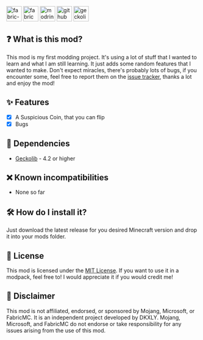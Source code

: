 <img alt="fabric-api" height="40" src="https://cdn.jsdelivr.net/npm/@intergrav/devins-badges@3/assets/compact/requires/fabric-api_vector.svg"> <img alt="fabric" height="40" src="https://cdn.jsdelivr.net/npm/@intergrav/devins-badges@3/assets/compact/supported/fabric_vector.svg"> <img alt="modrinth" height="40" src="https://cdn.jsdelivr.net/npm/@intergrav/devins-badges@3/assets/compact/available/modrinth_vector.svg"> <img alt="github" height="40" src="https://cdn.jsdelivr.net/npm/@intergrav/devins-badges@3/assets/compact/available/github_vector.svg"> <img alt="geckolib" height="40" src="https://cdn.jsdelivr.net/npm/@intergrav/devins-badges@3/assets/compact/requires/geckolib_vector.svg">

## ❓ What is this mod?
This mod is my first modding project. It's using a lot of stuff that I wanted to learn and what I am still learning. It just adds some random features that I wanted to make. Don't expect miracles, there's probably lots of bugs, if you encounter some, feel free to report them on the [issue tracker](https://github.com/DKXLY/Tails-OH-NO/issues), thanks a lot and enjoy the mod!

## ✨ Features
 - [x] A Suspicious Coin, that you can flip
 - [x] Bugs

## 🔗 Dependencies
 - [Geckolib](https://modrinth.com/mod/geckolib) - 4.2 or higher

## ❌ Known incompatibilities
 - None so far

## 🛠 How do I install it?
Just download the latest release for you desired Minecraft version and drop it into your mods folder.

## 📜 License
This mod is licensed under the [MIT License](https://github.com/DKXLY/Tails-OH-NO/blob/master/LICENSE). If you want to use it in a modpack, feel free to! I would appreciate it if you would credit me!

## 📢 Disclaimer
This mod is not affiliated, endorsed, or sponsored by Mojang, Microsoft, or FabricMC. It is an independent project developed by DKXLY. Mojang, Microsoft, and FabricMC do not endorse or take responsibility for any issues arising from the use of this mod.

